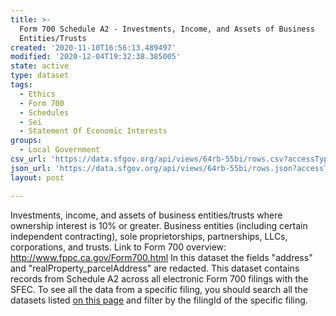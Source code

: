 ```yaml
---
title: >-
  Form 700 Schedule A2 - Investments, Income, and Assets of Business
  Entities/Trusts
created: '2020-11-10T16:56:13.489497'
modified: '2020-12-04T19:32:38.385005'
state: active
type: dataset
tags:
  - Ethics
  - Form 700
  - Schedules
  - Sei
  - Statement Of Economic Interests
groups:
  - Local Government
csv_url: 'https://data.sfgov.org/api/views/64rb-55bi/rows.csv?accessType=DOWNLOAD'
json_url: 'https://data.sfgov.org/api/views/64rb-55bi/rows.json?accessType=DOWNLOAD'
layout: post

---
```

Investments, income, and assets of business entities/trusts where ownership interest is 10% or greater. Business entities (including certain independent contracting), sole proprietorships, partnerships, LLCs, corporations, and trusts.
Link to Form 700 overview: http://www.fppc.ca.gov/Form700.html
In this dataset the fields "address" and "realProperty_parcelAddress" are redacted.
This dataset contains records from Schedule A2 across all electronic Form 700 filings with the SFEC.  To see all the data from a specific filing, you should search all the datasets listed
<a href="https://sfethics.org/disclosures/city-officer-disclosure/statement-of-economic-interests-city-officer-disclosure/data-statement-of-economic-interests">on this page</a> and filter by the filingId of the specific filing.

